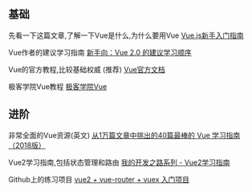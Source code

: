 ## 基础

先看一下这篇文章,了解一下Vue是什么,为什么要用Vue
[Vue.js新手入门指南](https://zhuanlan.zhihu.com/p/25659025)

Vue作者的建议学习指南
[新手向：Vue 2.0 的建议学习顺序](https://zhuanlan.zhihu.com/p/23134551)

Vue的官方教程,比较基础权威 (推荐)
[Vue官方文档](https://cn.vuejs.org/v2/guide/index.html)

极客学院Vue教程
[极客学院Vue](http://wiki.jikexueyuan.com/project/vue-js/start.html)

## 进阶

非常全面的Vue资源(英文)
[从1万篇文章中挑出的40篇最棒的 Vue 学习指南（2018版）](https://zhuanlan.zhihu.com/p/33642051)

Vue2学习指南,包括状态管理和路由
[我的开发之路系列 - Vue2学习指南](https://www.kancloud.cn/xiaoyulive/vue/534569)

Github上的练习项目
[vue2 + vue-router + vuex 入门项目](https://github.com/bailicangdu/vue2-happyfri)